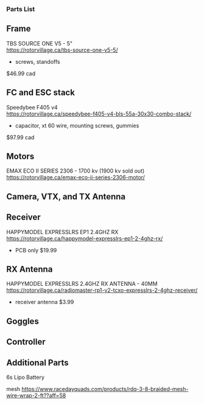 ### Parts List

## Frame
TBS SOURCE ONE V5 - 5"  
https://rotorvillage.ca/tbs-source-one-v5-5/
- screws, standoffs

$46.99 cad

## FC and ESC stack
Speedybee F405 v4  
https://rotorvillage.ca/speedybee-f405-v4-bls-55a-30x30-combo-stack/
- capacitor, xt 60 wire, mounting screws, gummies

$97.99 cad

## Motors
EMAX ECO II SERIES 2306 - 1700 kv (1900 kv sold out)  
https://rotorvillage.ca/emax-eco-ii-series-2306-motor/


## Camera, VTX, and TX Antenna


## Receiver
HAPPYMODEL EXPRESSLRS EP1 2.4GHZ RX  
https://rotorvillage.ca/happymodel-expresslrs-ep1-2-4ghz-rx/
- PCB only
$19.99

## RX Antenna
HAPPYMODEL EXPRESSLRS 2.4GHZ RX ANTENNA - 40MM  
https://rotorvillage.ca/radiomaster-rp1-v2-tcxo-expresslrs-2-4ghz-receiver/
- receiver antenna
$3.99


## Goggles


## Controller


## Additional Parts
6s Lipo Battery

mesh
https://www.racedayquads.com/products/rdq-3-8-braided-mesh-wire-wrap-2-ft??aff=58
